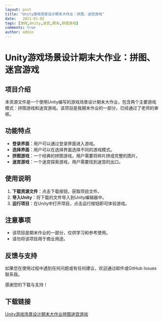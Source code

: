 ```yaml
---
layout: post
title: "Unity游戏场景设计期末大作业：拼图、迷宫游戏"
date:   2021-01-02
tags: [游戏,Unity,迷宫,期末,拼图游戏]
comments: true
author: admin
---
```

# Unity游戏场景设计期末大作业：拼图、迷宫游戏

## 项目介绍

本资源文件是一个使用Unity编写的游戏场景设计期末大作业，包含两个主要游戏模式：拼图游戏和迷宫游戏。该项目是我期末作业的一部分，已经通过了老师的审核。

## 功能特点

- **登录界面**：用户可以通过登录界面进入游戏。
- **选择界面**：用户可以在选择界面选择不同的游戏模式。
- **拼图游戏**：一个经典的拼图游戏，用户需要将碎片拼成完整的图片。
- **迷宫游戏**：一个迷宫探索游戏，用户需要找到迷宫的出口。

## 使用说明

1. **下载资源文件**：点击下载按钮，获取项目文件。
2. **导入Unity**：将下载的文件导入到Unity编辑器中。
3. **运行项目**：在Unity中打开项目，点击运行按钮即可体验游戏。

## 注意事项

- 该项目是期末作业的一部分，仅供学习和参考使用。
- 请勿将该项目用于商业用途。

## 反馈与支持

如果您在使用过程中遇到任何问题或有任何建议，欢迎通过邮件或GitHub Issues联系我。

感谢您的下载与支持！

## 下载链接

[Unity游戏场景设计期末大作业拼图迷宫游戏](https://pan.quark.cn/s/8f95fa821b65)